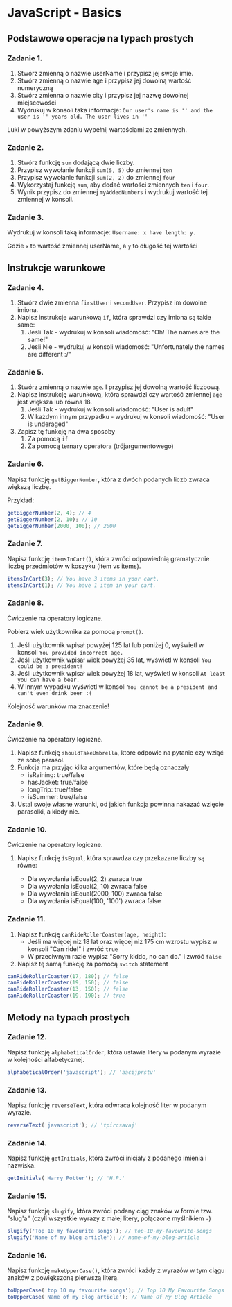 # JavaScript - Basics

## Podstawowe operacje na typach prostych

### Zadanie 1.

1. Stwórz zmienną o nazwie userName i przypisz jej swoje imie.
2. Stwórz zmienną o nazwie age i przypisz jej dowolną wartość numeryczną
3. Stwórz zmienna o nazwie city i przypisz jej nazwę dowolnej miejscowości
4. Wydrukuj w konsoli taka informacje:
   `Our user's name is '' and the user is '' years old. The user lives in ''`

Luki w powyższym zdaniu wypełnij wartościami ze zmiennych.

### Zadanie 2.

1. Stwórz funkcję `sum` dodającą dwie liczby.
2. Przypisz wywołanie funkcji `sum(5, 5)` do zmiennej `ten`
3. Przypisz wywołanie funkcji `sum(2, 2)` do zmiennej `four`
4. Wykorzystaj funkcję `sum`, aby dodać wartości zmiennych `ten` i `four`.
5. Wynik przypisz do zmiennej `myAddedNumbers` i wydrukuj wartość tej zmiennej w konsoli.

### Zadanie 3.

Wydrukuj w konsoli taką informacje:
`Username: x have length: y.`

Gdzie `x` to wartość zmiennej userName, a `y` to długość tej wartości

## Instrukcje warunkowe

### Zadanie 4.

1. Stwórz dwie zmienna `firstUser` i `secondUser`. Przypisz im dowolne imiona.
2. Napisz instrukcje warunkową `if`, która sprawdzi czy imiona są takie same:
   1. Jesli Tak - wydrukuj w konsoli wiadomość: "Oh! The names are the same!"
   2. Jesli Nie - wydrukuj w konsoli wiadomość: "Unfortunately the names are different :/"

### Zadanie 5.

1. Stwórz zmienną o nazwie `age`. I przypisz jej dowolną wartość liczbową.
2. Napisz instrukcję warunkową, która sprawdzi czy wartość zmiennej `age` jest większa lub równa 18.
   1. Jeśli Tak - wydrukuj w konsoli wiadomość: "User is adult"
   2. W każdym innym przypadku - wydrukuj w konsoli wiadomość: "User is underaged"
3. Zapisz tę funkcję na dwa sposoby
   1. Za pomocą `if`
   2. Za pomocą ternary operatora (trójargumentowego)

### Zadanie 6.

Napisz funkcję `getBiggerNumber`, która z dwóch podanych liczb zwraca większą liczbę.

Przykład:

```js
getBiggerNumber(2, 4); // 4
getBiggerNumber(2, 10); // 10
getBiggerNumber(2000, 100); // 2000
```

### Zadanie 7.

Napisz funkcję `itemsInCart()`, która zwróci odpowiednią gramatycznie liczbę przedmiotów w koszyku (item vs items).

```js
itemsInCart(3); // You have 3 items in your cart.
itemsInCart(1); // You have 1 item in your cart.
```

### Zadanie 8.

Ćwiczenie na operatory logiczne.

Pobierz wiek użytkownika za pomocą `prompt()`.

1. Jeśli użytkownik wpisał powyżej 125 lat lub poniżej 0, wyświetl w konsoli `You provided incorrect age.`
2. Jeśli użytkownik wpisał wiek powyżej 35 lat, wyświetl w konsoli `You could be a president!`
3. Jeśli użytkownik wpisał wiek powyżej 18 lat, wyświetl w konsoli `At least you can have a beer.`
4. W innym wypadku wyświetl w konsoli `You cannot be a president and can't even drink beer :(`

Kolejność warunków ma znaczenie!

### Zadanie 9.

Ćwiczenie na operatory logiczne.

1. Napisz funkcję `shouldTakeUmbrella`, ktore odpowie na pytanie czy wziąć ze sobą parasol.
2. Funkcja ma przyjąc kilka argumentów, które będą oznaczały
   - isRaining: true/false
   - hasJacket: true/false
   - longTrip: true/false
   - isSummer: true/false
3. Ustal swoje własne warunki, od jakich funkcja powinna nakazać wzięcie parasolki, a kiedy nie.

### Zadanie 10.

Ćwiczenie na operatory logiczne.

1. Napisz funkcję `isEqual`, która sprawdza czy przekazane liczby są równe:

   - Dla wywołania isEqual(2, 2) zwraca true
   - Dla wywołania isEqual(2, 10) zwraca false
   - Dla wywołania isEqual(2000, 100) zwraca false
   - Dla wywołania isEqual(100, '100') zwraca false

### Zadanie 11.

1. Napisz funkcję `canRideRollerCoaster(age, height)`:
   - Jeśli ma więcej niż 18 lat oraz więcej niż 175 cm wzrostu wypisz w konsoli "Can ride!" i zwróć `true`
   - W przeciwnym razie wypisz "Sorry kiddo, no can do." i zwróć `false`
2. Napisz tę samą funkcję za pomocą `switch` statement

```js
canRideRollerCoaster(17, 180); // false
canRideRollerCoaster(19, 150); // false
canRideRollerCoaster(13, 150); // false
canRideRollerCoaster(19, 190); // true
```

## Metody na typach prostych

### Zadanie 12.

Napisz funkcję `alphabeticalOrder`, która ustawia litery w podanym wyrazie w kolejności alfabetycznej.

```js
alphabeticalOrder('javascript'); // 'aacijprstv'
```

### Zadanie 13.

Napisz funkcję `reverseText`, która odwraca kolejność liter w podanym wyrazie.

```js
reverseText('javascript'); // 'tpircsavaj'
```

### Zadanie 14.

Napisz funkcję `getInitials`, która zwróci inicjały z podanego imienia i nazwiska.

```js
getInitials('Harry Potter'); // 'H.P.'
```

### Zadanie 15.

Napisz funkcję `slugify`, która zwróci podany ciąg znaków w formie tzw. "slug'a" (czyli wszystkie wyrazy z małej litery, połączone myślnikiem `-`)

```js
slugify('Top 10 my favourite songs'); // top-10-my-favourite-songs
slugify('Name of my blog article'); // name-of-my-blog-article
```

### Zadanie 16.

Napisz funkcję `makeUpperCase()`, która zwróci każdy z wyrazów w tym ciągu znaków z powiększoną pierwszą literą.

```js
toUpperCase('top 10 my favourite songs'); // Top 10 My Favourite Songs
toUpperCase('Name of my Blog article'); // Name Of My Blog Article
```
